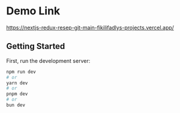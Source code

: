 # Demo Link

https://nextjs-redux-resep-git-main-fikilifadlys-projects.vercel.app/

## Getting Started

First, run the development server:

```bash
npm run dev
# or
yarn dev
# or
pnpm dev
# or
bun dev
```
